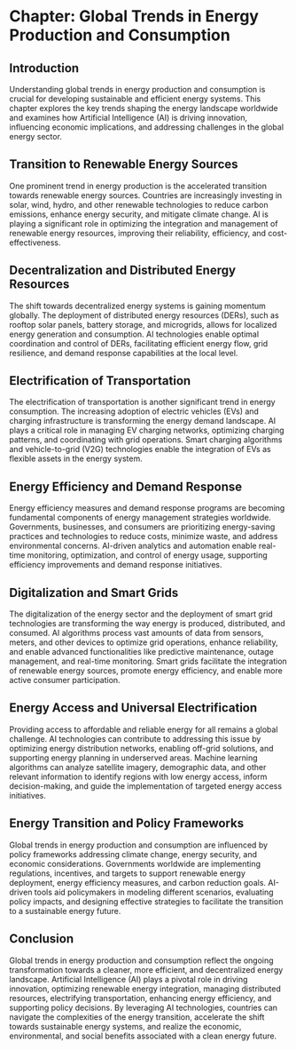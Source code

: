 Chapter: Global Trends in Energy Production and Consumption
===========================================================

Introduction
------------

Understanding global trends in energy production and consumption is crucial for developing sustainable and efficient energy systems. This chapter explores the key trends shaping the energy landscape worldwide and examines how Artificial Intelligence (AI) is driving innovation, influencing economic implications, and addressing challenges in the global energy sector.

Transition to Renewable Energy Sources
--------------------------------------

One prominent trend in energy production is the accelerated transition towards renewable energy sources. Countries are increasingly investing in solar, wind, hydro, and other renewable technologies to reduce carbon emissions, enhance energy security, and mitigate climate change. AI is playing a significant role in optimizing the integration and management of renewable energy resources, improving their reliability, efficiency, and cost-effectiveness.

Decentralization and Distributed Energy Resources
-------------------------------------------------

The shift towards decentralized energy systems is gaining momentum globally. The deployment of distributed energy resources (DERs), such as rooftop solar panels, battery storage, and microgrids, allows for localized energy generation and consumption. AI technologies enable optimal coordination and control of DERs, facilitating efficient energy flow, grid resilience, and demand response capabilities at the local level.

Electrification of Transportation
---------------------------------

The electrification of transportation is another significant trend in energy consumption. The increasing adoption of electric vehicles (EVs) and charging infrastructure is transforming the energy demand landscape. AI plays a critical role in managing EV charging networks, optimizing charging patterns, and coordinating with grid operations. Smart charging algorithms and vehicle-to-grid (V2G) technologies enable the integration of EVs as flexible assets in the energy system.

Energy Efficiency and Demand Response
-------------------------------------

Energy efficiency measures and demand response programs are becoming fundamental components of energy management strategies worldwide. Governments, businesses, and consumers are prioritizing energy-saving practices and technologies to reduce costs, minimize waste, and address environmental concerns. AI-driven analytics and automation enable real-time monitoring, optimization, and control of energy usage, supporting efficiency improvements and demand response initiatives.

Digitalization and Smart Grids
------------------------------

The digitalization of the energy sector and the deployment of smart grid technologies are transforming the way energy is produced, distributed, and consumed. AI algorithms process vast amounts of data from sensors, meters, and other devices to optimize grid operations, enhance reliability, and enable advanced functionalities like predictive maintenance, outage management, and real-time monitoring. Smart grids facilitate the integration of renewable energy sources, promote energy efficiency, and enable more active consumer participation.

Energy Access and Universal Electrification
-------------------------------------------

Providing access to affordable and reliable energy for all remains a global challenge. AI technologies can contribute to addressing this issue by optimizing energy distribution networks, enabling off-grid solutions, and supporting energy planning in underserved areas. Machine learning algorithms can analyze satellite imagery, demographic data, and other relevant information to identify regions with low energy access, inform decision-making, and guide the implementation of targeted energy access initiatives.

Energy Transition and Policy Frameworks
---------------------------------------

Global trends in energy production and consumption are influenced by policy frameworks addressing climate change, energy security, and economic considerations. Governments worldwide are implementing regulations, incentives, and targets to support renewable energy deployment, energy efficiency measures, and carbon reduction goals. AI-driven tools aid policymakers in modeling different scenarios, evaluating policy impacts, and designing effective strategies to facilitate the transition to a sustainable energy future.

Conclusion
----------

Global trends in energy production and consumption reflect the ongoing transformation towards a cleaner, more efficient, and decentralized energy landscape. Artificial Intelligence (AI) plays a pivotal role in driving innovation, optimizing renewable energy integration, managing distributed resources, electrifying transportation, enhancing energy efficiency, and supporting policy decisions. By leveraging AI technologies, countries can navigate the complexities of the energy transition, accelerate the shift towards sustainable energy systems, and realize the economic, environmental, and social benefits associated with a clean energy future.
